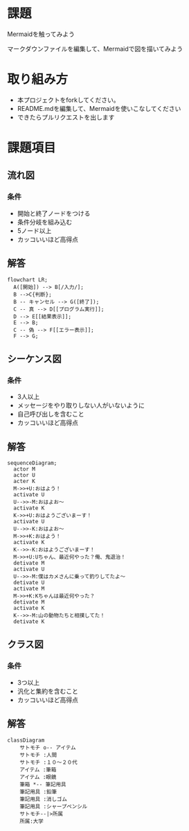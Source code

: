 # 課題
Mermaidを触ってみよう

マークダウンファイルを編集して、Mermaidで図を描いてみよう

# 取り組み方
* 本プロジェクトをforkしてください。
* README.mdを編集して、Mermaidを使いこなしてください
* できたらプルリクエストを出します

# 課題項目
## 流れ図
### 条件
- 開始と終了ノードをつける
- 条件分岐を組み込む
- 5ノード以上
- カッコいいほど高得点

## 解答
```mermaid
flowchart LR;
  A([開始]) --> B[/入力/];
  B -->C{判断};
  B -- キャンセル --> G([終了]);
  C -- 真 --> D[[プログラム実行]];
  D --> E[[結果表示]];
  E --> B;
  C -- 偽 --> F[[エラー表示]];
  F --> G;
```

## シーケンス図
### 条件
- 3人以上
- メッセージをやり取りしない人がいないように
- 自己呼び出しを含むこと
- カッコいいほど高得点

## 解答
```mermaid
sequenceDiagram;
  actor M
  actor U
  acter K
  M->>+U:おはよう！
  activate U
  U-->>-M:おはよお～
  activate K
  K->>+U:おはようございまーす！
  activate U
  U-->>-K:おはよお～
  M->>+K:おはよう！
  activate K
  K-->>-K:おはようございまーす！
  M->>+U:Uちゃん、最近何やった？俺、鬼退治！
  detivate M
  activate U
  U-->>-M:僕はカメさんに乗って釣りしてたよ～
  detivate U
  activate M
  M->>+K:Kちゃんは最近何やった？
  detivate M
  activate K
  K-->>-M:山の動物たちと相撲してた！
  detivate K
```

## クラス図

### 条件
- 3つ以上
- 汎化と集約を含むこと
- カッコいいほど高得点

## 解答
```mermaid
classDiagram
    サトモチ o-- アイテム
    サトモチ :人間
    サトモチ :１０～２０代
    アイテム :筆箱
    アイテム :眼鏡
    筆箱 *-- 筆記用具
    筆記用具 :鉛筆
    筆記用具 :消しゴム
    筆記用具 :シャープペンシル
    サトモチ--|>所属
    所属:大学
```
